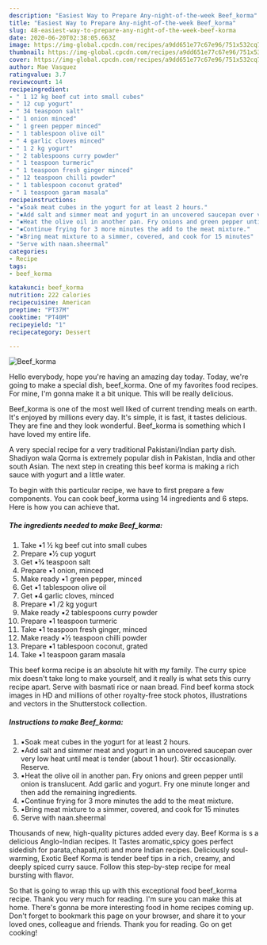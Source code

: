 ```yaml
---
description: "Easiest Way to Prepare Any-night-of-the-week Beef_korma"
title: "Easiest Way to Prepare Any-night-of-the-week Beef_korma"
slug: 48-easiest-way-to-prepare-any-night-of-the-week-beef-korma
date: 2020-06-20T02:38:05.663Z
image: https://img-global.cpcdn.com/recipes/a9dd651e77c67e96/751x532cq70/beef_korma-recipe-main-photo.jpg
thumbnail: https://img-global.cpcdn.com/recipes/a9dd651e77c67e96/751x532cq70/beef_korma-recipe-main-photo.jpg
cover: https://img-global.cpcdn.com/recipes/a9dd651e77c67e96/751x532cq70/beef_korma-recipe-main-photo.jpg
author: Mae Vasquez
ratingvalue: 3.7
reviewcount: 14
recipeingredient:
- " 1 12 kg beef cut into small cubes"
- " 12 cup yogurt"
- " 34 teaspoon salt"
- " 1 onion minced"
- " 1 green pepper minced"
- " 1 tablespoon olive oil"
- " 4 garlic cloves minced"
- " 1 2 kg yogurt"
- " 2 tablespoons curry powder"
- " 1 teaspoon turmeric"
- " 1 teaspoon fresh ginger minced"
- " 12 teaspoon chilli powder"
- " 1 tablespoon coconut grated"
- " 1 teaspoon garam masala"
recipeinstructions:
- "▪️Soak meat cubes in the yogurt for at least 2 hours."
- "▪️Add salt and simmer meat and yogurt in an uncovered saucepan over very low heat until meat is tender (about 1 hour). Stir occasionally. Reserve."
- "▪️Heat the olive oil in another pan. Fry onions and green pepper until onion is translucent. Add garlic and yogurt. Fry one minute longer and then add the remaining ingredients."
- "▪️Continue frying for 3 more minutes the add to the meat mixture."
- "▪️Bring meat mixture to a simmer, covered, and cook for 15 minutes"
- "Serve with naan.sheermal"
categories:
- Recipe
tags:
- beef_korma

katakunci: beef_korma 
nutrition: 222 calories
recipecuisine: American
preptime: "PT37M"
cooktime: "PT40M"
recipeyield: "1"
recipecategory: Dessert

---
```



![Beef_korma](https://img-global.cpcdn.com/recipes/a9dd651e77c67e96/751x532cq70/beef_korma-recipe-main-photo.jpg)

Hello everybody, hope you're having an amazing day today. Today, we're going to make a special dish, beef_korma. One of my favorites food recipes. For mine, I'm gonna make it a bit unique. This will be really delicious.

Beef_korma is one of the most well liked of current trending meals on earth. It's enjoyed by millions every day. It's simple, it is fast, it tastes delicious. They are fine and they look wonderful. Beef_korma is something which I have loved my entire life.

A very special recipe for a very traditional Pakistani/Indian party dish. Shadiyon wala Qorma is extremely popular dish in Pakistan, India and other south Asian. The next step in creating this beef korma is making a rich sauce with yogurt and a little water.


To begin with this particular recipe, we have to first prepare a few components. You can cook beef_korma using 14 ingredients and 6 steps. Here is how you can achieve that.

<!--inarticleads1-->

##### The ingredients needed to make Beef_korma:

1. Take  ▪️1 1⁄2 kg beef cut into small cubes
1. Prepare  ▪️1⁄2 cup yogurt
1. Get  ▪️3⁄4 teaspoon salt
1. Prepare  ▪️1 onion, minced
1. Make ready  ▪️1 green pepper, minced
1. Get  ▪️1 tablespoon olive oil
1. Get  ▪️4 garlic cloves, minced
1. Prepare  ▪️1 /2 kg yogurt
1. Make ready  ▪️2 tablespoons curry powder
1. Prepare  ▪️1 teaspoon turmeric
1. Take  ▪️1 teaspoon fresh ginger, minced
1. Make ready  ▪️1⁄2 teaspoon chilli powder
1. Prepare  ▪️1 tablespoon coconut, grated
1. Take  ▪️1 teaspoon garam masala


This beef korma recipe is an absolute hit with my family. The curry spice mix doesn&#39;t take long to make yourself, and it really is what sets this curry recipe apart. Serve with basmati rice or naan bread. Find beef korma stock images in HD and millions of other royalty-free stock photos, illustrations and vectors in the Shutterstock collection. 

<!--inarticleads2-->

##### Instructions to make Beef_korma:

1. ▪️Soak meat cubes in the yogurt for at least 2 hours.
1. ▪️Add salt and simmer meat and yogurt in an uncovered saucepan over very low heat until meat is tender (about 1 hour). Stir occasionally. Reserve.
1. ▪️Heat the olive oil in another pan. Fry onions and green pepper until onion is translucent. Add garlic and yogurt. Fry one minute longer and then add the remaining ingredients.
1. ▪️Continue frying for 3 more minutes the add to the meat mixture.
1. ▪️Bring meat mixture to a simmer, covered, and cook for 15 minutes
1. Serve with naan.sheermal


Thousands of new, high-quality pictures added every day. Beef Korma is s a delicious Anglo-Indian recipes. It Tastes aromatic,spicy goes perfect sidedish for parata,chapati,roti and more Indian recipes. Deliciously soul-warming, Exotic Beef Korma is tender beef tips in a rich, creamy, and deeply spiced curry sauce. Follow this step-by-step recipe for meal bursting with flavor. 

So that is going to wrap this up with this exceptional food beef_korma recipe. Thank you very much for reading. I'm sure you can make this at home. There's gonna be more interesting food in home recipes coming up. Don't forget to bookmark this page on your browser, and share it to your loved ones, colleague and friends. Thank you for reading. Go on get cooking!
